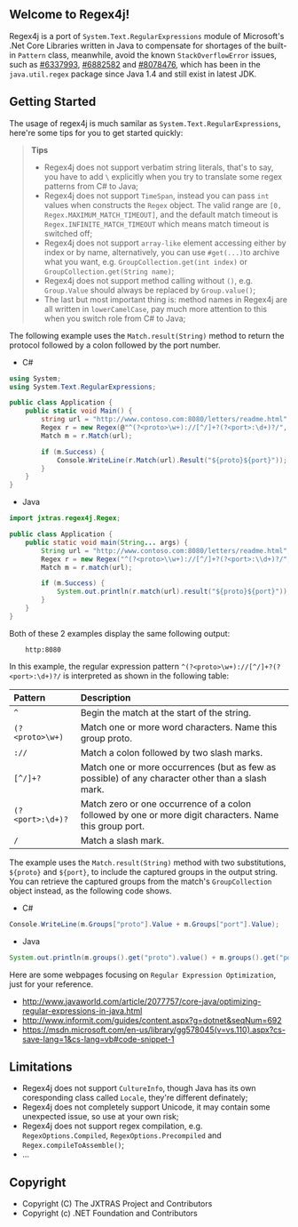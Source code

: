 ## Welcome to Regex4j!

Regex4j is a port of ```System.Text.RegularExpressions``` module of Microsoft's .Net Core Libraries written in Java to compensate for shortages of the built-in ```Pattern``` class, meanwhile, avoid the known ```StackOverflowError``` issues, such as [#6337993](http://bugs.java.com/bugdatabase/view_bug.do?bug_id=6337993), [#6882582](http://bugs.java.com/bugdatabase/view_bug.do?bug_id=6882582) and [#8078476](http://bugs.java.com/bugdatabase/view_bug.do?bug_id=8078476), which has been in the ```java.util.regex``` package since Java 1.4 and still exist in latest JDK.

## Getting Started

The usage of regex4j is much samilar as ```System.Text.RegularExpressions```, here're some tips for you to get started quickly:

> **Tips**
>- Regex4j does not support verbatim string literals, that's to say, you have to add ```\``` explicitly when you try to translate some regex patterns from C# to Java;
>- Regex4j does not support ```TimeSpan```, instead you can pass ```int``` values when constructs the ```Regex``` object. The valid range are ```[0, Regex.MAXIMUM_MATCH_TIMEOUT]```, and the default match timeout is ```Regex.INFINITE_MATCH_TIMEOUT``` which means match timeout is switched off;
>- Regex4j does not support ```array-like``` element accessing either by index or by name, alternatively, you can use ```#get(...)```to archive what you want, e.g. ```GroupCollection.get(int index)``` or ```GroupCollection.get(String name)```;
>- Regex4j does not support method calling without ```()```, e.g. ```Group.Value``` should always be replaced by ```Group.value()```;
>- The last but most important thing is: method names in Regex4j are all written in ```lowerCamelCase```, pay much more attention to this when you switch role from C# to Java;

The following example uses the ```Match.result(String)``` method to return the protocol followed by a colon followed by the port number.

* C#

```c#
using System;
using System.Text.RegularExpressions;

public class Application {
    public static void Main() {
        string url = "http://www.contoso.com:8080/letters/readme.html";
        Regex r = new Regex(@"^(?<proto>\w+)://[^/]+?(?<port>:\d+)?/", RegexOptions.None, TimeSpan.FromMilliseconds(150));
        Match m = r.Match(url);

        if (m.Success) {
            Console.WriteLine(r.Match(url).Result("${proto}${port}"));
        }
    }
}
```

* Java

```java
import jxtras.regex4j.Regex;

public class Application {
    public static void main(String... args) {
        String url = "http://www.contoso.com:8080/letters/readme.html";
        Regex r = new Regex("^(?<proto>\\w+)://[^/]+?(?<port>:\\d+)?/", RegexOptions.None, 150 /* millisecond */);
        Match m = r.match(url);

        if (m.Success) {
            System.out.println(r.match(url).result("${proto}${port}"));
        }
    }
}
```

Both of these 2 examples display the same following output:

        http:8080

In this example, the regular expression pattern ```^(?<proto>\w+)://[^/]+?(?<port>:\d+)?/``` is interpreted as shown in the following table:

| Pattern            | Description
|:-------------------|:-----------
```^```              |Begin the match at the start of the string.
```(?<proto>\w+)```  | Match one or more word characters. Name this group proto.
```://```            | Match a colon followed by two slash marks.
```[^/]+?```         | Match one or more occurrences (but as few as possible) of any character other than a slash mark.
```(?<port>:\d+)?``` | Match zero or one occurrence of a colon followed by one or more digit characters. Name this group port.
```/```              | Match a slash mark.

The example uses the ```Match.result(String)``` method with two substitutions, ```${proto}``` and ```${port}```, to include the captured groups in the output string. You can retrieve the captured groups from the match's ```GroupCollection``` object instead, as the following code shows.

* C#
```c#
Console.WriteLine(m.Groups["proto"].Value + m.Groups["port"].Value);
```
* Java
```java
System.out.println(m.groups().get("proto").value() + m.groups().get("port").value());
```

Here are some webpages focusing on ```Regular Expression Optimization```, just for your reference.

* http://www.javaworld.com/article/2077757/core-java/optimizing-regular-expressions-in-java.html
* http://www.informit.com/guides/content.aspx?g=dotnet&seqNum=692
* https://msdn.microsoft.com/en-us/library/gg578045(v=vs.110).aspx?cs-save-lang=1&cs-lang=vb#code-snippet-1

## Limitations

* Regex4j does not support ```CultureInfo```, though Java has its own coresponding class called ```Locale```, they're different definately;
* Regex4j does not completely support Unicode, it may contain some unexpected issue, so use at your own risk;
* Regex4j does not support regex compilation, e.g. ```RegexOptions.Compiled```, ```RegexOptions.Precompiled``` and ```Regex.compileToAssemble()```;
* ...

## Copyright

* Copyright (C) The JXTRAS Project and Contributors
* Copyright (c) .NET Foundation and Contributors
